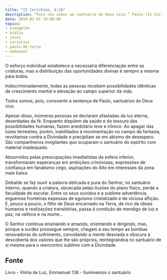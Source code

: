 ```yaml
---
title: "II Coríntios, 6:16"
description: “Pois nós somos um santuário do Deus vivo.” Paulo (II Coríntios, 6:16)
date: 2019-02-01 19:00:00
topics: 
- evangelho
- biblia
- jesus
- corintios
- paulo-de-tarso
- emmanuel
---
```


O esforço individual estabelece a necessária diferenciação entre as
criaturas, mas a distribuição das oportunidades divinas é sempre a mesma para
todos.

Indiscriminadamente, todas as pessoas recebem possibilidades idênticas de
crescimento mental e elevação ao campo superior da vida.

Todos somos, pois, consoante a sentença de Paulo, santuários do Deus vivo.

Apesar disso, inúmeras pessoas se declaram afastadas da luz eterna, deserdadas da
fé. Enquanto dispõem da saúde e do tesouro das possibilidades humanas, fazem
anedotário leve e irônico. Ao apagar das luzes terrestres, porém, inabilitados à
movimentação no campo da fantasia, revoltam­se contra a Divindade e precipitam­
se em abismo de desespero. São companheiros invigilantes que ocuparam o
santuário do espírito com material inadequado.

Absorvidos pelas preocupações imediatistas da esfera inferior,
transformaram esperanças em ambições criminosas, expressões de confiança em
fanatismo cego, aspirações do Alto em interesses da zona mais baixa.

Debalde se faz ouvir a palavra delicada e pura do Senhor, no santuário
interno, quando a criatura, obcecada pelas ilusões do plano físico, perde a faculdade
de escutar. Entre os seus ouvidos e a sublime advertência, erguem­se fronteiras
espessas de egoísmo cristalizado e de viciosa aflição. E, pouco a pouco, o filho de
Deus encarnado na Terra, de rico de ideais humanos e realizações transitórias, passa
à condição de mendigo de luz e paz, na velhice e na morte...

O Senhor continua ensinando e amando, orientando e dirigindo, mas,
porque a surdez prossegue sempre, chegam a seu tempo as bombas renovadoras do
sofrimento, convidando a mente desviada e obscura à descoberta dos valores que lhe
são próprios, reintegrando­a no santuário de si mesma para o reencontro sublime
com a Divindade.


## Fonte
Livro - Vinha de Luz, Emmanuel
138 - Iluminemos o santuário
